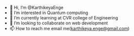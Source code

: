 - 👋 Hi, I’m @KarthikeyaEnge
- 👀 I’m interested in Quantum computing
- 🌱 I’m currently learning at CVR college of Engineering
- 💞️ I’m looking to collaborate on web development
- 📫 How to reach me email me(karthikeya.enge@gmail.com)

<!---
KarthikeyaEnge/KarthikeyaEnge is a ✨ special ✨ repository because its `README.md` (this file) appears on your GitHub profile.
You can click the Preview link to take a look at your changes.
--->

